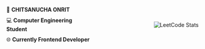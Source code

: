 <div style="display: flex; align-items: center; justify-content: space-between;">
    <div style="max-width: 45%;">
    <ul style="list-style: none; padding: 0; margin: 0;">
      <li style="margin-bottom: 10px;">&#128119; <strong>CHITSANUCHA ONRIT</strong></li>
      <li style="margin-bottom: 10px;">&#128187; <strong>Computer Engineering Student</strong></li>
      <li>&#127760; <strong>Currently Frontend Developer</strong></li>
    </ul>
  </div>
  <img src="https://leetcard.jacoblin.cool/BB1G1016?theme=dark&font=ABeeZee" alt="LeetCode Stats"/>
</div>
